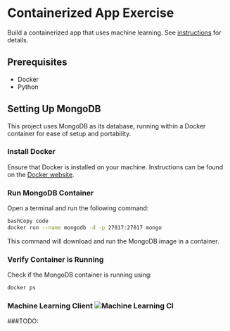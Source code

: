 # Containerized App Exercise

Build a containerized app that uses machine learning. See [instructions](./instructions.md) for details.

## Prerequisites

- Docker
- Python

## Setting Up MongoDB

This project uses MongoDB as its database, running within a Docker container for ease of setup and portability.

### Install Docker

Ensure that Docker is installed on your machine. Instructions can be found on the [Docker website](https://www.docker.com/products/docker-desktop).

### Run MongoDB Container

Open a terminal and run the following command:

```bash
bashCopy code
docker run --name mongodb -d -p 27017:27017 mongo
```

This command will download and run the MongoDB image in a container.

### Verify Container is Running

Check if the MongoDB container is running using:

```bash
docker ps
```
### Machine Learning Client ![Machine Learning CI](https://github.com/software-students-fall2023/4-containerized-app-exercise-teamdominator/actions/workflows/machinelearningCI.yaml/badge.svg)


###TODO:
